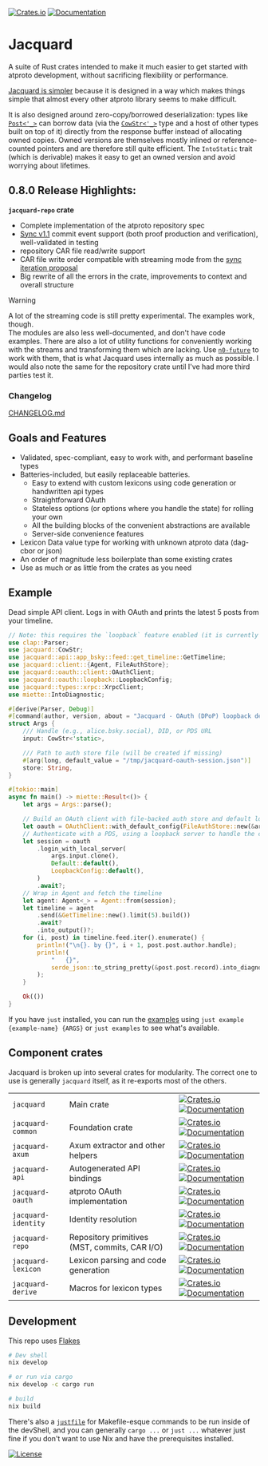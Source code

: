 [![Crates.io](https://img.shields.io/crates/v/jacquard.svg)](https://crates.io/crates/jacquard) [![Documentation](https://docs.rs/jacquard/badge.svg)](https://docs.rs/jacquard)

# Jacquard

A suite of Rust crates intended to make it much easier to get started with atproto development, without sacrificing flexibility or performance.

[Jacquard is simpler](https://whtwnd.com/nonbinary.computer/3m33efvsylz2s) because it is designed in a way which makes things simple that almost every other atproto library seems to make difficult.

It is also designed around zero-copy/borrowed deserialization: types like [`Post<'_>`](https://tangled.org/@nonbinary.computer/jacquard/blob/main/crates/jacquard-api/src/app_bsky/feed/post.rs) can borrow data (via the [`CowStr<'_>`](https://docs.rs/jacquard/latest/jacquard/cowstr/enum.CowStr.html) type and a host of other types built on top of it) directly from the response buffer instead of allocating owned copies. Owned versions are themselves mostly inlined or reference-counted pointers and are therefore still quite efficient. The `IntoStatic` trait (which is derivable) makes it easy to get an owned version and avoid worrying about lifetimes.

## 0.8.0 Release Highlights:

**`jacquard-repo` crate**
 - Complete implementation of the atproto repository spec
 - [Sync v1.1](https://github.com/bluesky-social/proposals/blob/main/0006-sync-iteration/README.md#commit-validation-mst-operation-inversion) commit event support (both proof production and verification), well-validated in testing
 - repository CAR file read/write support
 - CAR file write order compatible with streaming mode from the [sync iteration proposal](https://github.com/bluesky-social/proposals/blob/main/0006-sync-iteration/README.md#streaming-car-processing)
 - Big rewrite of all the errors in the crate, improvements to context and overall structure

> [!WARNING]
> A lot of the streaming code is still pretty experimental. The examples work, though.\
The modules are also less well-documented, and don't have code examples. There are also a lot of utility functions for conveniently working with the streams and transforming them which are lacking. Use [`n0-future`](https://docs.rs/n0-future/latest/n0_future/index.html) to work with them, that is what Jacquard uses internally as much as possible. I would also note the same for the repository crate until I've had more third parties test it.

### Changelog

[CHANGELOG.md](./CHANGELOG.md)

## Goals and Features

- Validated, spec-compliant, easy to work with, and performant baseline types
- Batteries-included, but easily replaceable batteries.
   - Easy to extend with custom lexicons using code generation or handwritten api types
   - Straightforward OAuth
   - Stateless options (or options where you handle the state) for rolling your own
   - All the building blocks of the convenient abstractions are available
   - Server-side convenience features
- Lexicon Data value type for working with unknown atproto data (dag-cbor or json)
- An order of magnitude less boilerplate than some existing crates
- Use as much or as little from the crates as you need

## Example

Dead simple API client. Logs in with OAuth and prints the latest 5 posts from your timeline.

```rust
// Note: this requires the `loopback` feature enabled (it is currently by default)
use clap::Parser;
use jacquard::CowStr;
use jacquard::api::app_bsky::feed::get_timeline::GetTimeline;
use jacquard::client::{Agent, FileAuthStore};
use jacquard::oauth::client::OAuthClient;
use jacquard::oauth::loopback::LoopbackConfig;
use jacquard::types::xrpc::XrpcClient;
use miette::IntoDiagnostic;

#[derive(Parser, Debug)]
#[command(author, version, about = "Jacquard - OAuth (DPoP) loopback demo")]
struct Args {
    /// Handle (e.g., alice.bsky.social), DID, or PDS URL
    input: CowStr<'static>,

    /// Path to auth store file (will be created if missing)
    #[arg(long, default_value = "/tmp/jacquard-oauth-session.json")]
    store: String,
}

#[tokio::main]
async fn main() -> miette::Result<()> {
    let args = Args::parse();

    // Build an OAuth client with file-backed auth store and default localhost config
    let oauth = OAuthClient::with_default_config(FileAuthStore::new(&args.store));
    // Authenticate with a PDS, using a loopback server to handle the callback flow
    let session = oauth
        .login_with_local_server(
            args.input.clone(),
            Default::default(),
            LoopbackConfig::default(),
        )
        .await?;
    // Wrap in Agent and fetch the timeline
    let agent: Agent<_> = Agent::from(session);
    let timeline = agent
        .send(&GetTimeline::new().limit(5).build())
        .await?
        .into_output()?;
    for (i, post) in timeline.feed.iter().enumerate() {
        println!("\n{}. by {}", i + 1, post.post.author.handle);
        println!(
            "   {}",
            serde_json::to_string_pretty(&post.post.record).into_diagnostic()?
        );
    }

    Ok(())
}

```

If you have `just` installed, you can run the [examples](https://tangled.org/@nonbinary.computer/jacquard/tree/main/examples) using `just example {example-name} {ARGS}` or `just examples` to see what's available.

## Component crates

Jacquard is broken up into several crates for modularity. The correct one to use is generally `jacquard` itself, as it re-exports most of the others.

| | | |
| --- | --- | --- |
| `jacquard` | Main crate | [![Crates.io](https://img.shields.io/crates/v/jacquard.svg)](https://crates.io/crates/jacquard) [![Documentation](https://docs.rs/jacquard/badge.svg)](https://docs.rs/jacquard) |
|`jacquard-common` | Foundation crate | [![Crates.io](https://img.shields.io/crates/v/jacquard-common.svg)](https://crates.io/crates/jacquard-common) [![Documentation](https://docs.rs/jacquard-common/badge.svg)](https://docs.rs/jacquard-common)|
| `jacquard-axum` | Axum extractor and other helpers | [![Crates.io](https://img.shields.io/crates/v/jacquard-axum.svg)](https://crates.io/crates/jacquard-axum) [![Documentation](https://docs.rs/jacquard-axum/badge.svg)](https://docs.rs/jacquard-axum) |
| `jacquard-api` | Autogenerated API bindings | [![Crates.io](https://img.shields.io/crates/v/jacquard-api.svg)](https://crates.io/crates/jacquard-api) [![Documentation](https://docs.rs/jacquard-api/badge.svg)](https://docs.rs/jacquard-api) |
| `jacquard-oauth` | atproto OAuth implementation | [![Crates.io](https://img.shields.io/crates/v/jacquard-oauth.svg)](https://crates.io/crates/jacquard-oauth) [![Documentation](https://docs.rs/jacquard-oauth/badge.svg)](https://docs.rs/jacquard-oauth) |
| `jacquard-identity` | Identity resolution | [![Crates.io](https://img.shields.io/crates/v/jacquard-identity.svg)](https://crates.io/crates/jacquard-identity) [![Documentation](https://docs.rs/jacquard-identity/badge.svg)](https://docs.rs/jacquard-identity) |
| `jacquard-repo` | Repository primitives (MST, commits, CAR I/O) | [![Crates.io](https://img.shields.io/crates/v/jacquard-repo.svg)](https://crates.io/crates/jacquard-repo) [![Documentation](https://docs.rs/jacquard-repo/badge.svg)](https://docs.rs/jacquard-repo) |
| `jacquard-lexicon` | Lexicon parsing and code generation | [![Crates.io](https://img.shields.io/crates/v/jacquard-lexicon.svg)](https://crates.io/crates/jacquard-lexicon) [![Documentation](https://docs.rs/jacquard-lexicon/badge.svg)](https://docs.rs/jacquard-lexicon) |
| `jacquard-derive` | Macros for lexicon types | [![Crates.io](https://img.shields.io/crates/v/jacquard-derive.svg)](https://crates.io/crates/jacquard-derive) [![Documentation](https://docs.rs/jacquard-derive/badge.svg)](https://docs.rs/jacquard-derive) |

## Development

This repo uses [Flakes](https://nixos.asia/en/flakes)

```bash
# Dev shell
nix develop

# or run via cargo
nix develop -c cargo run

# build
nix build
```

There's also a [`justfile`](https://just.systems/) for Makefile-esque commands to be run inside of the devShell, and you can generally `cargo ...` or `just ...` whatever just fine if you don't want to use Nix and have the prerequisites installed.

[![License](https://img.shields.io/crates/l/jacquard.svg)](./LICENSE)
